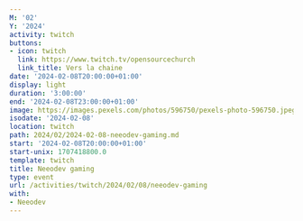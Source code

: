 ```yaml
---
M: '02'
Y: '2024'
activity: twitch
buttons:
- icon: twitch
  link: https://www.twitch.tv/opensourcechurch
  link_title: Vers la chaine
date: '2024-02-08T20:00:00+01:00'
display: light
duration: '3:00:00'
end: '2024-02-08T23:00:00+01:00'
image: https://images.pexels.com/photos/596750/pexels-photo-596750.jpeg
isodate: '2024-02-08'
location: twitch
path: 2024/02/2024-02-08-neeodev-gaming.md
start: '2024-02-08T20:00:00+01:00'
start-unix: 1707418800.0
template: twitch
title: Neeodev gaming
type: event
url: /activities/twitch/2024/02/08/neeodev-gaming
with:
- Neeodev
---
```

